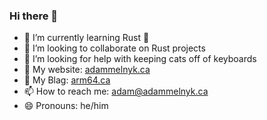 ### Hi there 👋

- 🌱 I’m currently learning Rust 🦀
- 👯 I’m looking to collaborate on Rust projects
- 🤔 I’m looking for help with keeping cats off of keyboards
- 🔗 My website: [adammelnyk.ca](adammelnyk.ca)
- 📖 My Blag: [arm64.ca](arm64.ca)
- 📫 How to reach me: adam@adammelnyk.ca
- 😄 Pronouns: he/him

